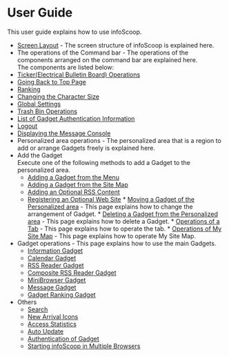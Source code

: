 # User Guide

This user guide explains how to use infoScoop.

  * [Screen Layout] - The screen structure of infoScoop is explained here.
  * The operations of the Command bar - The operations of the components arranged on the command bar are explained here.  
The components are listed below:
   * [Ticker(Electrical Bulletin Board) Operations]
   * [Going Back to Top Page]
   * [Ranking]
   * [Changing the Character Size]
   * [Global Settings]
   * [Trash Bin Operations]
   * [List of Gadget Authentication Information]
   * [Logout]
   * [Displaying the Message Console]
  * Personalized area operations - The personalized area that is a region to add or arrange Gadgets freely is explained here.
   * Add the Gadget  
Execute one of the following methods to add a Gadget to the personalized area.
     * [Adding a Gadget from the Menu]
      * [Adding a Gadget from the Site Map]
      * [Adding an Optional RSS Content]
      * [Registering an Optional Web Site]
    * [Moving a Gadget of the Personalized area] - This page explains how to change the arrangement of Gadget.
    * [Deleting a Gadget from the Personalized area] - This page explains how to delete a Gadget.
    * [Operations of a Tab] - This page explains how to operate the tab.
    * [Operations of My Site Map] - This page explains how to operate My Site Map.
  * Gadget operations - This page explains how to use the main Gadgets.
    * [Information Gadget]
    * [Calendar Gadget]
    * [RSS Reader Gadget]
    * [Composite RSS Reader Gadget]
    * [MiniBrowser Gadget]
    * [Message Gadget]
    * [Gadget Ranking Gadget]
  * Others
    * [Search]
    * [New Arrival Icons]
    * [Access Statistics]
    * [Auto Update]
    * [Authentication of Gadget]
    * [Starting infoScoop in Multiple Browsers]


[Screen Layout]: screen-layout.md
[Ticker(Electrical Bulletin Board) Operations]: tickerelectrical-bulletin-board-operations.md
[Going Back to Top Page]: going-back-to-top-page.md
[Ranking]: commandbar-ranking.md
[Changing the Character Size]: changing-the-character-size.md
[Global Settings]: global-settings.md
[Trash Bin Operations]: trash-bin-operations.md
[List of Gadget Authentication Information]: list-of-gadget-authentication-information.md
[Logout]: logout.md
[Displaying the Message Console]: displaying-the-message-console.md
[Adding a Gadget from the Menu]: adding-a-gadget-from-the-menu.md
[Adding a Gadget from the Site Map]: adding-a-gadget-from-the-site-map.md
[Adding an Optional RSS Content]: adding-an-optional-rss-content.md
[Registering an Optional Web Site]: registering-an-optional-web-site.md
[Moving a Gadget of the Personalized area]: moving-a-gadget-of-the-personalized-area.md
[Deleting a Gadget from the Personalized area]: deleting-a-gadget-from-the-personalized-area.md
[Operations of a Tab]: operations-of-a-tab.md
[Operations of My Site Map]: operations-of-my-site-map.md
[Information Gadget]: information-gadget.md
[Calendar Gadget]: calendar-gadget.md
[RSS Reader Gadget]: rss-reader-gadget.md
[Composite RSS Reader Gadget]: composite-rss-reader-gadget.md
[MiniBrowser Gadget]: minibrowser-gadget.md
[Message Gadget]: message-gadget.md
[Gadget Ranking Gadget]: gadget-ranking-gadget.md
[Search]: search.md
[New Arrival Icons]: new-arrival-icons.md
[Access Statistics]: access-statistics.md
[Auto Update]: auto-update.md
[Authentication of Gadget]: authentication-of-gadget.md
[Starting infoScoop in Multiple Browsers]: starting-infoscoop-in-multiple-browsers.md
